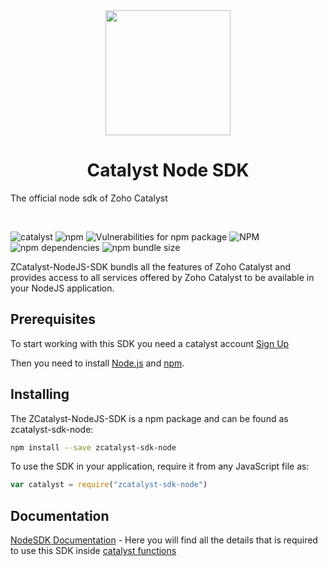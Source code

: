 <center>
    <a href="https://zoho.com/catalyst/">
        <img width="200" height="200" src="https://www.zohowebstatic.com/sites/default/files/catalyst/catalyst-logo.svg">
    </a>
</center>

<center><h1>Catalyst Node SDK</h1></center>

<p>
  The official node sdk of Zoho Catalyst
</p>
<br>

![catalyst](https://img.shields.io/badge/%E2%9A%A1-catalyst-blue.svg)
![npm](https://img.shields.io/npm/v/zcatalyst-sdk-node.svg?color=blue)
![Vulnerabilities for npm package](https://img.shields.io/snyk/vulnerabilities/npm/zcatalyst-sdk-node.svg)
![NPM](https://img.shields.io/npm/l/zcatalyst-sdk-node.svg?color=brightgreen)
![npm dependencies](https://img.shields.io/badge/dependencies-0-brightgreen)
![npm bundle size](https://img.shields.io/bundlephobia/minzip/zcatalyst-sdk-node?color=brightgreen)
<br>

ZCatalyst-NodeJS-SDK bundls all the features of Zoho Catalyst and provides access to all services offered by Zoho Catalyst to be available in your NodeJS application.

## Prerequisites

To start working with this SDK you need a catalyst account [Sign Up](https://catalyst.zoho.com/)

Then you need to install [Node.js](http://nodejs.org/) and [npm](https://npmjs.org/).

## Installing

The ZCatalyst-NodeJS-SDK is a npm package and can be found as zcatalyst-sdk-node:

```bash
npm install --save zcatalyst-sdk-node
```

To use the SDK in your application, require it from any JavaScript file as:

```javascript
var catalyst = require("zcatalyst-sdk-node")
```

## Documentation

[NodeSDK Documentation](https://www.zoho.com/catalyst/sdk/nodeJS-sdk/nodeJS_overview.html) - Here you will find all the details that is required to use this SDK inside [catalyst functions](https://www.zoho.com/catalyst/help/functions.html)
